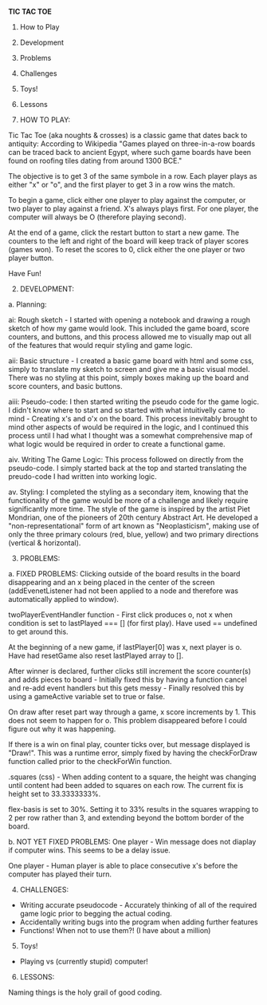 **TIC TAC TOE**

1. How to Play
2. Development
3. Problems
4. Challenges
5. Toys!
6. Lessons


1. HOW TO PLAY:

Tic Tac Toe (aka noughts & crosses) is a classic game that dates back to antiquity: According to Wikipedia "Games played on three-in-a-row boards can be traced back to ancient Egypt, where such game boards have been found on roofing tiles dating from around 1300 BCE."

The objective is to get 3 of the same symbole in a row. Each player plays as either "x" or "o", and the first player to get 3 in a row wins the match. 

To begin a game, click either one player to play against the computer, or two player to play against a friend. X's always plays first. For one player, the computer will always be O (therefore playing second).

At the end of a game, click the restart button to start a new game. The counters to the left and right of the board will keep track of player scores (games won). To reset the scores to 0, click either the one player or two player button.

Have Fun!


2. DEVELOPMENT:

a. Planning:

ai: Rough sketch - I started with opening a notebook and drawing a rough sketch of how my game would look. This included the game board, score counters, and buttons, and this process allowed me to visually map out all of the features that would requir styling and game logic. 

aii: Basic structure - I created a basic game board with html and some css, simply to translate my sketch to screen and give me a basic visual model. There was no styling at this point, simply boxes making up the board and score counters, and basic buttons. 

aiii: Pseudo-code: I then started writing the pseudo code for the game logic. I didn't know where to start and so started with what intuitivelly came to mind - Creating x's and o'x on the board. This process inevitably brought to mind other aspects of would be required in the logic, and I continued this process until I had what I thought was a somewhat comprehensive map of what logic would be required in order to create a functional game. 

aiv. Writing The Game Logic: This process followed on directly from the pseudo-code. I simply started back at the top and started translating the preudo-code I had written into working logic.

av. Styling: I completed the styling as a secondary item, knowing that the functionality of the game would be more of a challenge and likely require significantly more time. The style of the game is inspired by the artist Piet Mondrian, one of the pioneers of 20th century Abstract Art. He developed a "non-representational" form of art known as "Neoplasticism", making use of only the three primary colours (red, blue, yellow) and two primary directions (vertical & horizontal). 


3. PROBLEMS:

a. FIXED PROBLEMS:
Clicking outside of the board results in the board disappearing and an x being placed in the center of the screen (addEvenetListener had not been applied to a node and therefore was automatically applied to window).

twoPlayerEventHandler function - First click produces o, not x when condition is set to lastPlayed === [] (for first play). Have used == undefined to get around this.

At the beginning of a new game, if lastPlayer[0] was x, next player is o. Have had resetGame also reset lastPlayed array to [].

After winner is declared, further clicks still increment the score counter(s) and adds pieces to board - Initially fixed this by having a function cancel and re-add event handlers but this gets messy - Finally resolved this by using a gameActive variable set to true or false.

On draw after reset part way through a game, x score increments by 1. This does not seem to happen for o. This problem disappeared before I could figure out why it was happening.

If there is a win on final play, counter ticks over, but message displayed is "Draw!". This was a runtime error, simply fixed by having the checkForDraw function called prior to the checkForWin function.  

.squares (css) - When adding content to a square, the height was changing until content had been added to squares on each row. The current fix is height set to 33.3333333%.

flex-basis is set to 30%. Setting it to 33% results in the squares wrapping to 2 per row rather than 3, and extending beyond the bottom border of the board.

b. NOT YET FIXED PROBLEMS:
One player - Win message does not diaplay if computer wins. This seems to be a delay issue.

One player - Human player is able to place consecutive x's before the computer has played their turn.


4. CHALLENGES:
- Writing accurate pseudocode - Accurately thinking of all of the required game logic prior to begging the actual coding.
- Accidentally writing bugs into the program when adding further features
- Functions! When not to use them?! (I have about a million)


5. Toys!
- Playing vs (currently stupid) computer!


6. LESSONS:

Naming things is the holy grail of good coding. 